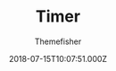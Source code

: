 ---
title: Timer
github: https://github.com/themefisher/timer-hugo
demo: https://themes.gohugo.io/theme/timer-hugo/
author: Themefisher
ssg:
  - Hugo
cms:
  - No Cms
date: 2018-07-15T10:07:51.000Z
description: Timer Template Hugo Version by themefisher
stale: false
disabled: true
disabled_reason: demo url not found
---